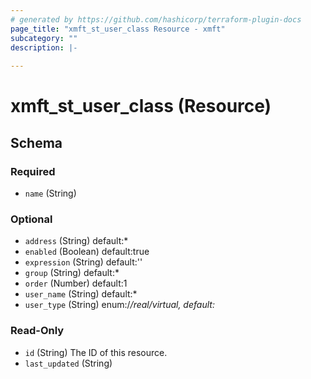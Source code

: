 ```yaml
---
# generated by https://github.com/hashicorp/terraform-plugin-docs
page_title: "xmft_st_user_class Resource - xmft"
subcategory: ""
description: |-
  
---
```


# xmft_st_user_class (Resource)





<!-- schema generated by tfplugindocs -->
## Schema

### Required

- `name` (String)

### Optional

- `address` (String) default:*
- `enabled` (Boolean) default:true
- `expression` (String) default:''
- `group` (String) default:*
- `order` (Number) default:1
- `user_name` (String) default:*
- `user_type` (String) enum:/*/real/virtual, default:*

### Read-Only

- `id` (String) The ID of this resource.
- `last_updated` (String)
